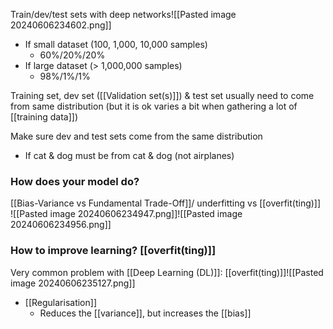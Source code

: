Train/dev/test sets with deep networks![[Pasted image 20240606234602.png]]
- If small dataset (100, 1,000, 10,000 samples)
	- 60%/20%/20%
- If large dataset (> 1,000,000 samples)
	- 98%/1%/1%

Training set, dev set ([[Validation set(s)]]) & test set usually need to come from same distribution (but it is ok varies a bit when gathering a lot of [[training data]])

Make sure dev and test sets come from the same distribution
- If cat & dog must be from cat & dog (not airplanes)
### How does your model do?
[[Bias-Variance vs Fundamental Trade-Off]]/ underfitting vs [[overfit(ting)]]
![[Pasted image 20240606234947.png]]![[Pasted image 20240606234956.png]]
### How to improve learning? [[overfit(ting)]]
Very common problem with [[Deep Learning (DL)]]: [[overfit(ting)]]![[Pasted image 20240606235127.png]]
- [[Regularisation]]
	- Reduces the [[variance]], but increases the [[bias]]